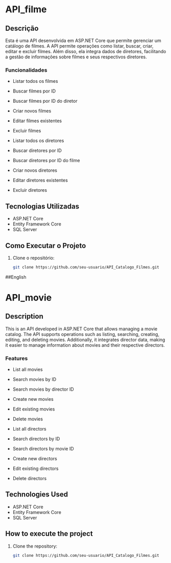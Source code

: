 # API_filme

## Descrição

Esta é uma API desenvolvida em ASP.NET Core que permite gerenciar um catálogo de filmes. A API permite operações como listar, buscar, criar, editar e excluir filmes. Além disso, ela integra dados de diretores, facilitando a gestão de informações sobre filmes e seus respectivos diretores.

### Funcionalidades

- Listar todos os filmes
- Buscar filmes por ID
- Buscar filmes por ID do diretor
- Criar novos filmes
- Editar filmes existentes
- Excluir filmes

- Listar todos os diretores
- Buscar diretores por ID
- Buscar diretores por ID do filme
- Criar novos diretores
- Editar diretores existentes
- Excluir diretores

## Tecnologias Utilizadas

- ASP.NET Core
- Entity Framework Core
- SQL Server

## Como Executar o Projeto

1. Clone o repositório:
   ```bash
   git clone https://github.com/seu-usuario/API_Catalogo_Filmes.git


##English

# API_movie

## Description

This is an API developed in ASP.NET Core that allows managing a movie catalog. The API supports operations such as listing, searching, creating, editing, and deleting movies. Additionally, it integrates director data, making it easier to manage information about movies and their respective directors.

### Features

- List all movies
- Search movies by ID
- Search movies by director ID
- Create new movies
- Edit existing movies
- Delete movies

- List all directors
- Search directors by ID
- Search directors by movie ID
- Create new directors
- Edit existing directors
- Delete directors

## Technologies Used

- ASP.NET Core
- Entity Framework Core
- SQL Server

## How to execute the project

1. Clone the repository:
   ```bash
   git clone https://github.com/seu-usuario/API_Catalogo_Filmes.git
